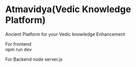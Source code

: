  # Atmavidya(Vedic Knowledge Platform)

 
Ancient  Platform  for your Vedic knowledge Enhancement 

For frontend   
npm run dev 

For Backend 
node server.js
